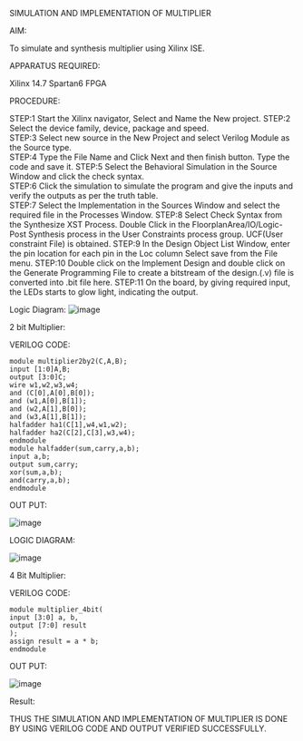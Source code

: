 SIMULATION AND IMPLEMENTATION OF MULTIPLIER

AIM:

 To simulate and synthesis multiplier using Xilinx ISE.

APPARATUS REQUIRED:

Xilinx 14.7
Spartan6 FPGA
  
PROCEDURE:

STEP:1  Start  the Xilinx navigator, Select and Name the New project.
STEP:2  Select the device family, device, package and speed.       
STEP:3  Select new source in the New Project and select Verilog Module as the Source type.                       
STEP:4  Type the File Name and Click Next and then finish button. Type the code and save it.
STEP:5  Select the Behavioral Simulation in the Source Window and click the check syntax.                       
STEP:6  Click the simulation to simulate the program and  give the inputs and verify the outputs as per the truth table.               
STEP:7  Select the Implementation in the Sources Window and select the required file in the Processes Window.
STEP:8  Select Check Syntax from the Synthesize  XST Process. Double Click in the  FloorplanArea/IO/Logic-Post Synthesis process in the User Constraints process group. UCF(User constraint File) is obtained. 
STEP:9  In the Design Object List Window, enter the pin location for each pin in the Loc column Select save from the File menu.
STEP:10 Double click on the Implement Design and double click on the Generate Programming File to create a bitstream of the design.(.v) file is converted into .bit file here.
STEP:11  On the board, by giving required input, the LEDs starts to glow light, indicating the output.

Logic Diagram:
![image](https://github.com/navaneethans/VLSI-LAB-EXP-3/assets/6987778/7713750f-65e6-41c0-8082-5005eac4031c)

2 bit Multiplier:

VERILOG CODE:
```
module multiplier2by2(C,A,B);
input [1:0]A,B;
output [3:0]C;
wire w1,w2,w3,w4;
and (C[0],A[0],B[0]);
and (w1,A[0],B[1]);
and (w2,A[1],B[0]);
and (w3,A[1],B[1]);
halfadder ha1(C[1],w4,w1,w2);
halfadder ha2(C[2],C[3],w3,w4);
endmodule
module halfadder(sum,carry,a,b);
input a,b;
output sum,carry;
xor(sum,a,b);
and(carry,a,b);
endmodule
```

OUT PUT:

![image](https://github.com/Sandeep9347/VLSI-LAB-EXP-3/assets/160619092/ec53ffe2-1049-479e-be3a-b718e12beaab)

LOGIC DIAGRAM:

![image](https://github.com/navaneethans/VLSI-LAB-EXP-3/assets/6987778/d95215dd-8cf1-4e08-93cc-96adfdd7fbdc)


4 Bit Multiplier:

VERILOG CODE:
```
module multiplier_4bit(
input [3:0] a, b,
output [7:0] result
);
assign result = a * b;
endmodule
```

OUT PUT:

![image](https://github.com/Sandeep9347/VLSI-LAB-EXP-3/assets/160619092/8fda14e4-3715-417f-adfc-4cf8490064bb)



Result:

THUS THE SIMULATION AND IMPLEMENTATION OF MULTIPLIER IS DONE BY USING VERILOG CODE AND OUTPUT VERIFIED SUCCESSFULLY.



